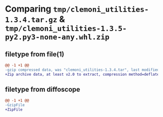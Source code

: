# Comparing `tmp/clemoni_utilities-1.3.4.tar.gz` & `tmp/clemoni_utilities-1.3.5-py2.py3-none-any.whl.zip`

## filetype from file(1)

```diff
@@ -1 +1 @@
-gzip compressed data, was "clemoni_utilities-1.3.4.tar", last modified: Tue Jan 31 16:40:31 2023, max compression
+Zip archive data, at least v2.0 to extract, compression method=deflate
```

## filetype from diffoscope

```diff
@@ -1 +1 @@
-GzipFile
+ZipFile
```

